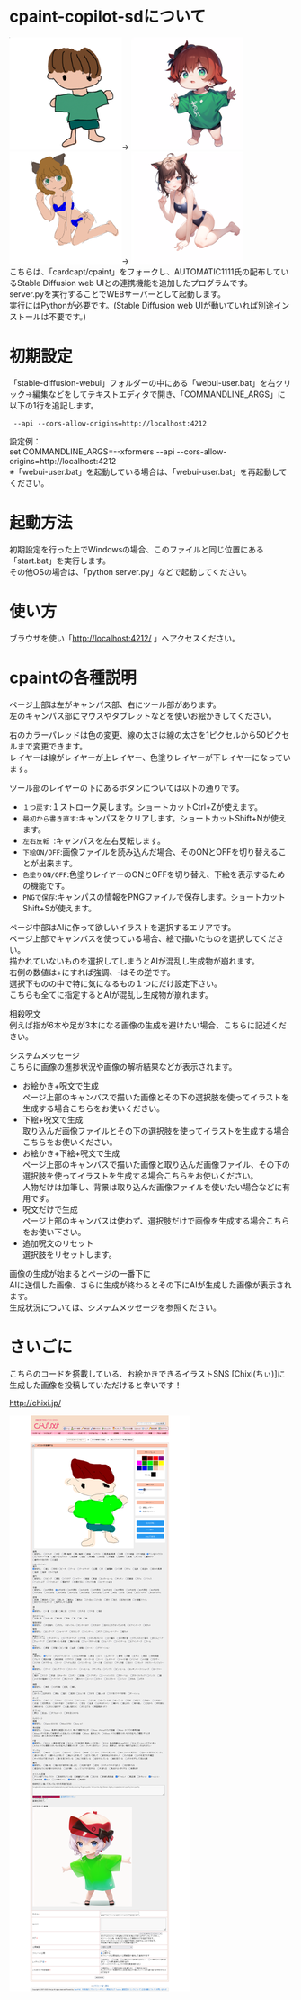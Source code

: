 # cpaint-copilot-sdについて  
<img src="assets/sample1_before.png" width="200">→
<img src="assets/sample1_after.png" width="200">  
<img src="assets/sample2_before.png" width="200">→
<img src="assets/sample2_after.png" width="200">  
こちらは、「cardcapt/cpaint」をフォークし、AUTOMATIC1111氏の配布しているStable Diffusion web UIとの連携機能を追加したプログラムです。  
server.pyを実行することでWEBサーバーとして起動します。  
実行にはPythonが必要です。(Stable Diffusion web UIが動いていれば別途インストールは不要です。)  

# 初期設定  
「stable-diffusion-webui」フォルダーの中にある「webui-user.bat」を右クリック→編集などをしてテキストエディタで開き、「COMMANDLINE_ARGS」に以下の1行を追記します。  
```
 --api --cors-allow-origins=http://localhost:4212  
```
設定例：  
set COMMANDLINE_ARGS=--xformers --api --cors-allow-origins=http://localhost:4212  
※「webui-user.bat」を起動している場合は、「webui-user.bat」を再起動してください。  
  
# 起動方法  
初期設定を行った上でWindowsの場合、このファイルと同じ位置にある「start.bat」を実行します。  
その他OSの場合は、「python server.py」などで起動してください。  
  
# 使い方  
ブラウザを使い「[http://localhost:4212/](http://localhost:4212/) 」へアクセスください。  
  
# cpaintの各種説明  
ページ上部は左がキャンパス部、右にツール部があります。  
左のキャンパス部にマウスやタブレットなどを使いお絵かきしてください。  
  
右のカラーパレッドは色の変更、線の太さは線の太さを1ピクセルから50ピクセルまで変更できます。  
レイヤーは線がレイヤーが上レイヤー、色塗りレイヤーが下レイヤーになっています。  
  
ツール部のレイヤーの下にあるボタンについては以下の通りです。  
- `１つ戻す`:１ストローク戻します。ショートカットCtrl+Zが使えます。  
- `最初から書き直す`:キャンパスをクリアします。ショートカットShift+Nが使えます。  
- `左右反転 `:キャンパスを左右反転します。  
- `下絵ON/OFF`:画像ファイルを読み込んだ場合、そのONとOFFを切り替えることが出来ます。  
- `色塗りON/OFF`:色塗りレイヤーのONとOFFを切り替え、下絵を表示するための機能です。  
- `PNGで保存`:キャンパスの情報をPNGファイルで保存します。ショートカットShift+Sが使えます。  
  
ページ中部はAIに作って欲しいイラストを選択するエリアです。  
ページ上部でキャンバスを使っている場合、絵で描いたものを選択してください。  
描かれていないものを選択してしまうとAIが混乱し生成物が崩れます。  
右側の数値は+にすれば強調、-はその逆です。  
選択下ものの中で特に気になるもの１つにだけ設定下さい。  
こちらも全てに指定するとAIが混乱し生成物が崩れます。  
  
相殺呪文  
例えば指が6本や足が3本になる画像の生成を避けたい場合、こちらに記述ください。  
  
システムメッセージ  
こちらに画像の進捗状況や画像の解析結果などが表示されます。  
  
- お絵かき+呪文で生成  
ページ上部のキャンバスで描いた画像とその下の選択肢を使ってイラストを生成する場合こちらをお使いください。  
- 下絵+呪文で生成  
取り込んだ画像ファイルとその下の選択肢を使ってイラストを生成する場合こちらをお使いください。  
- お絵かき+下絵+呪文で生成  
ページ上部のキャンバスで描いた画像と取り込んだ画像ファイル、その下の選択肢を使ってイラストを生成する場合こちらをお使いください。  
人物だけは加筆し、背景は取り込んだ画像ファイルを使いたい場合などに有用です。  
- 呪文だけで生成  
ページ上部のキャンバスは使わず、選択肢だけで画像を生成する場合こちらをお使い下さい。  
- 追加呪文のリセット  
選択肢をリセットします。  
  
画像の生成が始まるとページの一番下に  
AIに送信した画像、さらに生成が終わるとその下にAIが生成した画像が表示されます。  
生成状況については、システムメッセージを参照ください。  
  
# さいごに
こちらのコードを搭載している、お絵かきできるイラストSNS [Chixi(ちぃ)]に生成した画像を投稿していただけると幸いです！  

http://chixi.jp/  
  
![txt2img-stable2](assets/Screenshot_Chixi.png)
